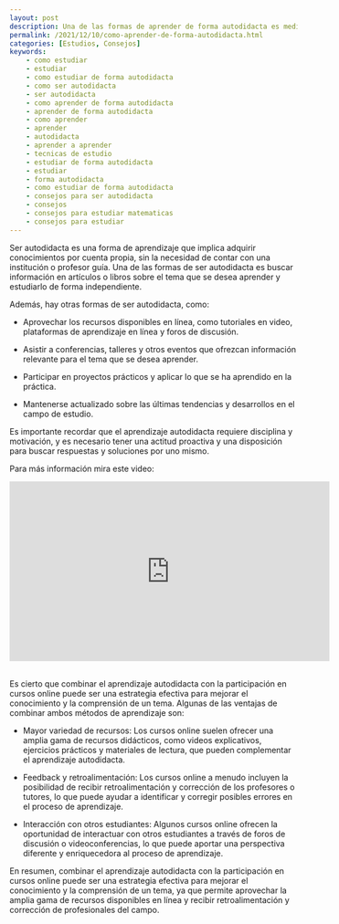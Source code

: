```yaml
---
layout: post
description: Una de las formas de aprender de forma autodidacta es mediante libros, aunque hoy en dia lo podemos hacer mediante articulos, aunque tambien se recomienda juntar el estudio de forma autodidacta con los cursos online para mejorar el conocimiento
permalink: /2021/12/10/como-aprender-de-forma-autodidacta.html
categories: [Estudios, Consejos]
keywords: 
    - como estudiar
    - estudiar
    - como estudiar de forma autodidacta
    - como ser autodidacta
    - ser autodidacta
    - como aprender de forma autodidacta
    - aprender de forma autodidacta
    - como aprender
    - aprender
    - autodidacta
    - aprender a aprender
    - tecnicas de estudio
    - estudiar de forma autodidacta
    - estudiar
    - forma autodidacta
    - como estudiar de forma autodidacta
    - consejos para ser autodidacta
    - consejos
    - consejos para estudiar matematicas
    - consejos para estudiar
---
```


Ser autodidacta es una forma de aprendizaje que implica adquirir conocimientos por cuenta propia, sin la necesidad de contar con una institución o profesor guía. Una de las formas de ser autodidacta es buscar información en artículos o libros sobre el tema que se desea aprender y estudiarlo de forma independiente.

Además, hay otras formas de ser autodidacta, como:

* Aprovechar los recursos disponibles en línea, como tutoriales en video, plataformas de aprendizaje en línea y foros de discusión.

* Asistir a conferencias, talleres y otros eventos que ofrezcan información relevante para el tema que se desea aprender.

* Participar en proyectos prácticos y aplicar lo que se ha aprendido en la práctica.

* Mantenerse actualizado sobre las últimas tendencias y desarrollos en el campo de estudio.

Es importante recordar que el aprendizaje autodidacta requiere disciplina y motivación, y es necesario tener una actitud proactiva y una disposición para buscar respuestas y soluciones por uno mismo.

Para más información mira este video:

<div class='youtube-video'>
   <iframe width="560" height="315" src="https://www.youtube.com/embed/Kbo2MO-gFec" title="YouTube video player" frameborder="0" allow="accelerometer; autoplay; clipboard-write; encrypted-media; gyroscope; picture-in-picture" allowfullscreen></iframe>
</div>
<br />

Es cierto que combinar el aprendizaje autodidacta con la participación en cursos online puede ser una estrategia efectiva para mejorar el conocimiento y la comprensión de un tema. Algunas de las ventajas de combinar ambos métodos de aprendizaje son:

* Mayor variedad de recursos: Los cursos online suelen ofrecer una amplia gama de recursos didácticos, como videos explicativos, ejercicios prácticos y materiales de lectura, que pueden complementar el aprendizaje autodidacta.

* Feedback y retroalimentación: Los cursos online a menudo incluyen la posibilidad de recibir retroalimentación y corrección de los profesores o tutores, lo que puede ayudar a identificar y corregir posibles errores en el proceso de aprendizaje.

* Interacción con otros estudiantes: Algunos cursos online ofrecen la oportunidad de interactuar con otros estudiantes a través de foros de discusión o videoconferencias, lo que puede aportar una perspectiva diferente y enriquecedora al proceso de aprendizaje.

En resumen, combinar el aprendizaje autodidacta con la participación en cursos online puede ser una estrategia efectiva para mejorar el conocimiento y la comprensión de un tema, ya que permite aprovechar la amplia gama de recursos disponibles en línea y recibir retroalimentación y corrección de profesionales del campo.
